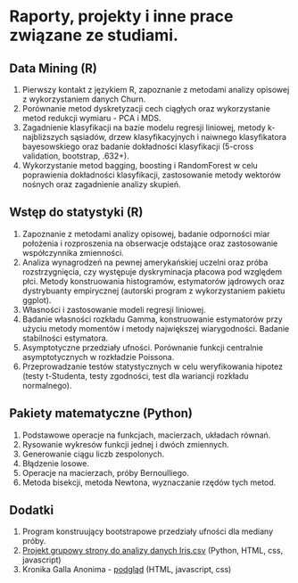 # Raporty, projekty i inne prace związane ze studiami.

## Data Mining (R)
1. Pierwszy kontakt z językiem R, zapoznanie z metodami analizy opisowej z wykorzystaniem danych Churn.
2. Porównanie metod dyskretyzacji cech ciągłych oraz wykorzystanie metod redukcji wymiaru - PCA i MDS.
3. Zagadnienie klasyfikacji na bazie modelu regresji liniowej, metody k-najbliższych sąsiadów, drzew klasyfikacyjnych i naiwnego klasyfikatora bayesowskiego oraz badanie dokładności klasyfikacji (5-cross validation, bootstrap, .632+).
4. Wykorzystanie metod bagging, boosting i RandomForest w celu poprawienia dokładności klasyfikacji, zastosowanie metody wektorów nośnych oraz zagadnienie analizy skupień. 

## Wstęp do statystyki (R)
1. Zapoznanie z metodami analizy opisowej, badanie odporności miar położenia i rozproszenia na obserwacje odstające oraz zastosowanie współczynnika zmienności.
2. Analiza wynagrodzeń na pewnej amerykańskiej uczelni oraz próba rozstrzygnięcia, czy występuje dyskryminacja płacowa pod względem płci. Metody konstruowania histogramów, estymatorów jądrowych oraz dystrybuanty empirycznej (autorski program z wykorzystaniem pakietu ggplot).
3. Własności i zastosowanie modeli regresji liniowej.
4. Badanie własności rozkładu Gamma, konstruowanie estymatorów przy użyciu metody momentów i metody największej wiarygodności. Badanie stabilności estymatora.
5. Asymptotyczne przedziały ufności. Porównanie funkcji centralnie asymptotycznych w rozkładzie Poissona.
6. Przeprowadzanie testów statystycznych w celu weryfikowania hipotez (testy t-Studenta, testy zgodności, test dla wariancji rozkładu normalnego).

## Pakiety matematyczne (Python)
1. Podstawowe operacje na funkcjach, macierzach, układach równań.
2. Rysowanie wykresów funkcji jednej i dwóch zmiennych.
3. Generowanie ciągu liczb zespolonych.
4. Błądzenie losowe.
5. Operacje na macierzach, próby Bernoulliego.
6. Metoda bisekcji, metoda Newtona, wyznaczanie rzędów tych metod.

## Dodatki
1. Program konstruujący bootstrapowe przedziały ufności dla mediany próby.
2. [Projekt grupowy strony do analizy danych Iris.csv](https://ti-projekt-2020.herokuapp.com) (Python, HTML, css, javascript)
3. Kronika Galla Anonima - [podgląd](https://i.imgur.com/BqFxfpW.png) (HTML, javascript, css)
